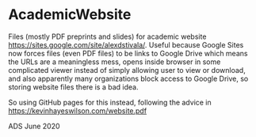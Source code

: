 # AcademicWebsite
Files (mostly PDF preprints and slides) for academic website https://sites.google.com/site/alexdstivala/. Useful because Google Sites now forces files (even PDF files) to be links to Google Drive which means the URLs are a meaningless mess, opens inside browser in some complicated viewer instead of simply allowing user to view or download, and also apparently many organizations block access to Google Drive, so storing website files there is a bad idea.

So using GitHub pages for this instead, following the advice in https://kevinhayeswilson.com/website.pdf

ADS
June 2020
